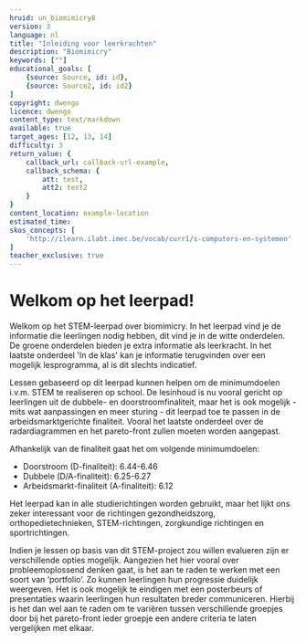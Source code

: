 ```yaml
---
hruid: un_biomimicry8
version: 3
language: nl
title: "Inleiding voor leerkrachten"
description: "Biomimicry"
keywords: [""]
educational_goals: [
    {source: Source, id: id}, 
    {source: Source2, id: id2}
]
copyright: dwengo
licence: dwengo
content_type: text/markdown
available: true
target_ages: [12, 13, 14]
difficulty: 3
return_value: {
    callback_url: callback-url-example,
    callback_schema: {
        att: test,
        att2: test2
    }
}
content_location: example-location
estimated_time: 
skos_concepts: [
    'http://ilearn.ilabt.imec.be/vocab/curr1/s-computers-en-systemen'
]
teacher_exclusive: true
---
```


# Welkom op het leerpad! 

Welkom op het STEM-leerpad over biomimicry. In het leerpad vind je de informatie die leerlingen nodig hebben, dit vind je in de witte onderdelen. De groene onderdelen bieden je extra informatie als leerkracht. In het laatste onderdeel 'In de klas' kan je informatie terugvinden over een mogelijk lesprogramma, al is dit slechts indicatief. 

Lessen gebaseerd op dit leerpad kunnen helpen om de minimumdoelen i.v.m. STEM te realiseren op school. De lesinhoud is nu vooral gericht op leerlingen uit de dubbele- en doorstroomfinaliteit, maar het is ook mogelijk - mits wat aanpassingen en meer sturing - dit leerpad toe te passen in de arbeidsmarktgerichte finaliteit. Vooral het laatste onderdeel over de radardiagrammen en het pareto-front zullen moeten worden aangepast.

Afhankelijk van de finaliteit gaat het om volgende minimumdoelen:
* Doorstroom (D-finaliteit): 6.44-6.46
* Dubbele (D/A-finaliteit): 6.25-6.27
* Arbeidsmarkt-finaliteit (A-finaliteit): 6.12

Het leerpad kan in alle studierichtingen worden gebruikt, maar het lijkt ons zeker interessant voor de richtingen gezondheidszorg, orthopedietechnieken, STEM-richtingen, zorgkundige richtingen en sportrichtingen.

Indien je lessen op basis van dit STEM-project zou willen evalueren zijn er verschillende opties mogelijk. Aangezien het hier vooral over probleemoplossend denken gaat, is het aan te raden te werken met een soort van ‘portfolio’. Zo kunnen leerlingen hun progressie duidelijk weergeven. Het is ook mogelijk te eindigen met een posterbeurs of presentaties waarin leerlingen hun resultaten breder communiceren. Hierbij is het dan wel aan te raden om te variëren tussen verschillende groepjes door bij het pareto-front ieder groepje een andere criteria te laten vergelijken met elkaar.
